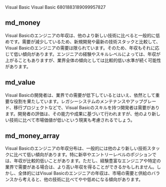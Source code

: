Visual Basic
Visual Basic
6801883189099957827



## md_money

Visual Basicのエンジニアの年収は、他のより新しい技術に比べると一般的に低めです。需要が減少しているため、新規開発や最新の技術スタックと比較して、Visual Basicのエンジニアの需要は限られています。そのため、年収もそれに応じて低い傾向があります。エンジニアの経験やスキルレベルによっては、年収が上がることもありますが、業界全体の傾向としては比較的低い水準が続く可能性があります。

## md_value

Visual Basicの開発者は、業界での需要が低下しているとはいえ、依然として重要な役割を果たしています。レガシーシステムのメンテナンスやアップグレード、移行プロジェクトなどで、Visual Basicのスキルを持つ開発者は需要があります。開発者の評価は、その能力や成果に基づいて行われますが、他のより新しい技術に比べて市場価値が低いという現実も考慮されるでしょう。

## md_money_array

Visual Basicのエンジニアの年収分布は、一般的には他のより新しい技術スタックに比べて低い傾向があります。特に新卒やエントリーレベルのポジションでは、年収が比較的低いことがあります。ただし、経験豊富なエンジニアや特定の業界で需要がある場合は、より高い年収を得ることができるかもしれません。しかし、全体的にはVisual Basicのエンジニアの年収は、市場の需要と供給のバランスから考えると、他の技術に比べてやや低めになる傾向があります。














